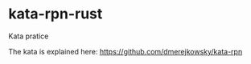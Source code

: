# kata-rpn-rust

Kata pratice

The kata is explained here: https://github.com/dmerejkowsky/kata-rpn
